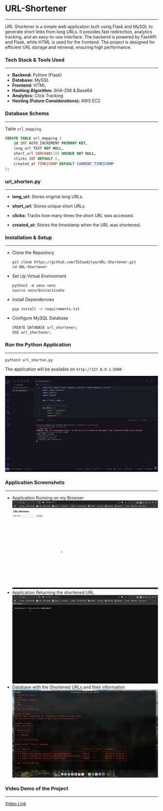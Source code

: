 # URL-Shortener 
***

URL Shortener is a simple web application built using Flask and MySQL to generate short links from long URLs. It provides fast redirection, analytics tracking, and an easy-to-use interface. The backend is powered by FastAPI and Flask, while HTML is used for the frontend. 
The project is designed for efficient URL storage and retrieval, ensuring high performance. 

### Tech Stack & Tools Used
***
- **Backend:** Python (Flask)
- **Database:** MySQL
- **Frontend:** HTML 
- **Hashing Algorithm:** SHA-256 & Base64
- **Analytics:** Click Tracking
- **Hosting (Future Considerations):** AWS EC2

### Database Schema

***

 Table  `url_mapping`

```sql
CREATE TABLE url_mapping (
    id INT AUTO_INCREMENT PRIMARY KEY,
    long_url TEXT NOT NULL,
    short_url VARCHAR(10) UNIQUE NOT NULL,
    clicks INT DEFAULT 0,
    created_at TIMESTAMP DEFAULT CURRENT_TIMESTAMP
);
```

### url_shorten.py 
***
- **long_url:** Stores original long URLs.

- **short_url:** Stores unique short URLs.

- **clicks:** Tracks how many times the short URL was accessed.

- **created_at:** Stores the timestamp when the URL was shortened.

###  Installation & Setup
***
- Clone the Repository
    ``` 
    git clone https://github.com/555aaditya/URL-Shortener.git
    cd URL-Shortener
    ```

- Set Up Virtual Environment
    ```
    python3 -m venv venv
    source venv/bin/activate
    ```

- Install Dependencies
    ```
    pip install -r requirements.txt
    ```

- Configure MySQL Database
    ```
    CREATE DATABASE url_shortener;
    USE url_shortener;
    ```

### Run the Python Application
***
```
python3 url_shorten.py 
```

The application will be available on  ```http://127.0.0.1:5000```

![image](demo/demo_1.png)

### Application Screenshots
***
- Application Running on my Browser
![image](demo/demo_2.png)
- Application Returning the shortened URL
![image](demo/demo_3.png)
- Database with the Shortened URLs and their information
![image](demo/demo_4.png)

### Video Demo of the Project
***
[Video Link](demo/demo.mp4)